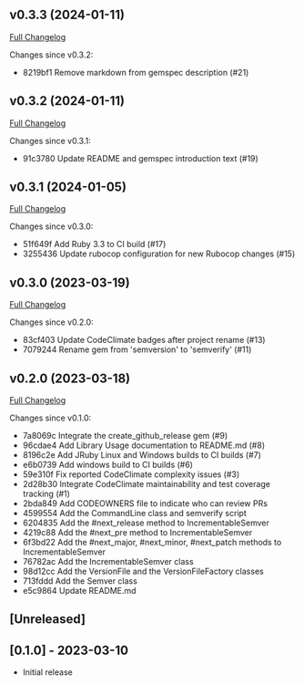 ## v0.3.3 (2024-01-11)

[Full Changelog](https://github.com/main-branch/semverify/compare/v0.3.2..v0.3.3)

Changes since v0.3.2:

* 8219bf1 Remove markdown from gemspec description (#21)

## v0.3.2 (2024-01-11)

[Full Changelog](https://github.com/main-branch/semverify/compare/v0.3.1..v0.3.2)

Changes since v0.3.1:

* 91c3780 Update README and gemspec introduction text (#19)

## v0.3.1 (2024-01-05)

[Full Changelog](https://github.com/main-branch/semverify/compare/v0.3.0..v0.3.1)

Changes since v0.3.0:

* 51f649f Add Ruby 3.3 to CI build (#17)
* 3255436 Update rubocop configuration for new Rubocop changes (#15)

## v0.3.0 (2023-03-19)

[Full Changelog](https://github.com/main-branch/semverify/compare/v0.2.0..v0.3.0)

Changes since v0.2.0:

* 83cf403 Update CodeClimate badges after project rename (#13)
* 7079244 Rename gem from 'semversion' to 'semverify' (#11)

## v0.2.0 (2023-03-18)

[Full Changelog](https://github.com/main-branch/semverify/compare/v0.1.0..v0.2.0)

Changes since v0.1.0:

* 7a8069c Integrate the create_github_release gem (#9)
* 96cdae4 Add Library Usage documentation to README.md (#8)
* 8196c2e Add JRuby Linux and Windows builds to CI builds (#7)
* e6b0739 Add windows build to CI builds (#6)
* 59e310f Fix reported CodeClimate complexity issues (#3)
* 2d28b30 Integrate CodeClimate maintainability and test coverage tracking (#1)
* 2bda849 Add CODEOWNERS file to indicate who can review PRs
* 4599554 Add the CommandLine class and semverify script
* 6204835 Add the #next_release method to IncrementableSemver
* 4219c88 Add the #next_pre method to IncrementableSemver
* 6f3bd22 Add the #next_major, #next_minor, #next_patch methods to IncrementableSemver
* 76782ac Add the IncrementableSemver class
* 98d12cc Add the VersionFile and the VersionFileFactory classes
* 713fddd Add the Semver class
* e5c9864 Update README.md

## [Unreleased]

## [0.1.0] - 2023-03-10

- Initial release

